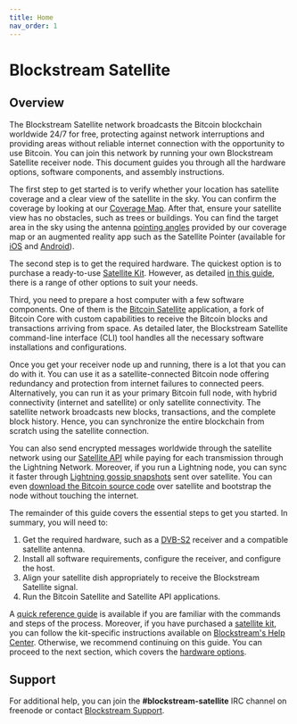 ```yaml
---
title: Home
nav_order: 1
---
```


# Blockstream Satellite

## Overview

The Blockstream Satellite network broadcasts the Bitcoin blockchain worldwide 24/7 for free, protecting against network interruptions and providing areas without reliable internet connection with the opportunity to use Bitcoin. You can join this network by running your own Blockstream Satellite receiver node. This document guides you through all the hardware options, software components, and assembly instructions.

The first step to get started is to verify whether your location has satellite coverage and a clear view of the satellite in the sky. You can confirm the coverage by looking at our [Coverage Map](https://blockstream.com/satellite/#satellite_network-coverage). After that, ensure your satellite view has no obstacles, such as trees or buildings. You can find the target area in the sky using the antenna [pointing angles](doc/antenna-pointing.md#mount-the-antenna) provided by our coverage map or an augmented reality app such as the Satellite Pointer (available for [iOS](https://apps.apple.com/th/app/satellite-pointer/id994565490) and [Android](https://play.google.com/store/apps/details?id=com.tda.satpointer)).

The second step is to get the required hardware. The quickest option is to purchase a ready-to-use [Satellite Kit](https://store.blockstream.com/product-category/satellite_kits/). However, as detailed [in this guide](doc/hardware.md), there is a range of other options to suit your needs.

Third, you need to prepare a host computer with a few software components. One of them is the [Bitcoin Satellite](https://github.com/Blockstream/bitcoinsatellite/) application, a fork of Bitcoin Core with custom capabilities to receive the Bitcoin blocks and transactions arriving from space. As detailed later, the Blockstream Satellite command-line interface (CLI) tool handles all the necessary software installations and configurations.

Once you get your receiver node up and running, there is a lot that you can do with it. You can use it as a satellite-connected Bitcoin node offering redundancy and protection from internet failures to connected peers. Alternatively, you can run it as your primary Bitcoin full node, with hybrid connectivity (internet and satellite) or only satellite connectivity. The satellite network broadcasts new blocks, transactions, and the complete block history. Hence, you can synchronize the entire blockchain from scratch using the satellite connection.

You can also send encrypted messages worldwide through the satellite network using our [Satellite API](doc/api.md) while paying for each transmission through the Lightning Network. Moreover, if you run a Lightning node, you can sync it faster through [Lightning gossip snapshots](doc/api.md#lightning-gossip-snapshots) sent over satellite. You can even [download the Bitcoin source code](doc/api.md#bitcoin-source-code-messages) over satellite and bootstrap the node without touching the internet.

The remainder of this guide covers the essential steps to get you started. In summary, you will need to:

1. Get the required hardware, such as a [DVB-S2](https://en.wikipedia.org/wiki/DVB-S2) receiver and a compatible satellite antenna.
2. Install all software requirements, configure the receiver, and configure the host.
3. Align your satellite dish appropriately to receive the Blockstream Satellite signal.
4. Run the Bitcoin Satellite and Satellite API applications.

A [quick reference guide](doc/quick-reference.md) is available if you are familiar with the commands and steps of the process. Moreover, if you have purchased a [satellite kit](https://store.blockstream.com/product-category/satellite_kits/), you can follow the kit-specific instructions available on [Blockstream's Help Center](https://help.blockstream.com/hc/en-us/articles/900001613686). Otherwise, we recommend continuing on this guide. You can proceed to the next section, which covers the [hardware options](doc/hardware.md).

## Support

For additional help, you can join the **#blockstream-satellite** IRC channel on freenode or contact [Blockstream Support](https://help.blockstream.com/).
